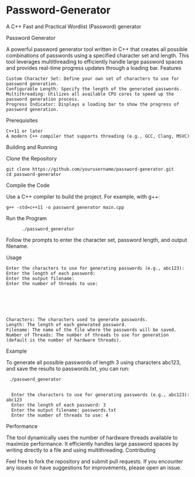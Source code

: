 # Password-Generator
A C++ Fast and Practical Wordlist (Password) generator


Password Generator

A powerful password generator tool written in C++ that creates all possible combinations of passwords using a specified character set and length. This tool leverages multithreading to efficiently handle large password spaces and provides real-time progress updates through a loading bar.
Features

    Custom Character Set: Define your own set of characters to use for password generation.
    Configurable Length: Specify the length of the generated passwords.
    Multithreading: Utilizes all available CPU cores to speed up the password generation process.
    Progress Indicator: Displays a loading bar to show the progress of password generation.

Prerequisites

    C++11 or later
    A modern C++ compiler that supports threading (e.g., GCC, Clang, MSVC)



Building and Running

  Clone the Repository

    git clone https://github.com/yourusername/password-generator.git
    cd password-generator

  Compile the Code

  Use a C++ compiler to build the project. For example, with g++:

    g++ -std=c++11 -o password_generator main.cpp
Run the Program

          ./password_generator

Follow the prompts to enter the character set, password length, and output filename.

Usage


    Enter the characters to use for generating passwords (e.g., abc123): 
    Enter the length of each password: 
    Enter the output filename: 
    Enter the number of threads to use: 






    Characters: The characters used to generate passwords.
    Length: The length of each generated password.
    Filename: The name of the file where the passwords will be saved.
    Number of Threads: The number of threads to use for generation (default is the number of hardware threads).

Example

To generate all possible passwords of length 3 using characters abc123, and save the results to passwords.txt, you can run:


     ./password_generator


      Enter the characters to use for generating passwords (e.g., abc123): abc123
      Enter the length of each password: 3
      Enter the output filename: passwords.txt
      Enter the number of threads to use: 4







Performance

The tool dynamically uses the number of hardware threads available to maximize performance. It efficiently handles large password spaces by writing directly to a file and using multithreading.
Contributing

Feel free to fork the repository and submit pull requests. If you encounter any issues or have suggestions for improvements, please open an issue.














          

